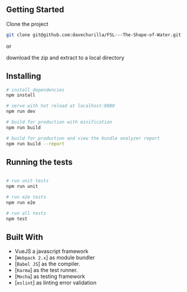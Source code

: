 ## Getting Started

Clone the project 
```bash
git clone git@github.com:davechurilla/FSL---The-Shape-of-Water.git
```
or

download the zip and extract to a local directory

## Installing

``` bash
# install dependencies
npm install

# serve with hot reload at localhost:8080
npm run dev

# build for production with minification
npm run build

# build for production and view the bundle analyzer report
npm run build --report

```

## Running the tests
```bash

# run unit tests
npm run unit

# run e2e tests
npm run e2e

# run all tests
npm test
```

## Built With

- VueJS a javascript framework
- [`Webpack 2.x`] as module bundler
- [`Babel JS`] as the compiler.
- [`Karma`] as the test runner.
- [`Mocha`] as testing framework
- [`eslint`] as linting error validation